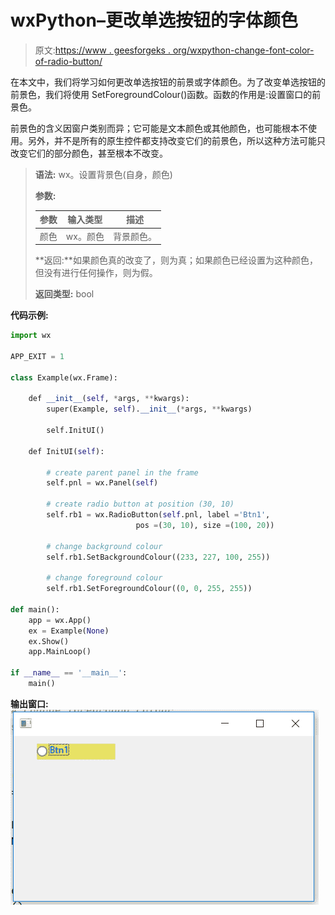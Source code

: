 # wxPython–更改单选按钮的字体颜色

> 原文:[https://www . geesforgeks . org/wxpython-change-font-color-of-radio-button/](https://www.geeksforgeeks.org/wxpython-change-font-colour-of-radio-button/)

在本文中，我们将学习如何更改单选按钮的前景或字体颜色。为了改变单选按钮的前景色，我们将使用 SetForegroundColour()函数。函数的作用是:设置窗口的前景色。

前景色的含义因窗户类别而异；它可能是文本颜色或其他颜色，也可能根本不使用。另外，并不是所有的原生控件都支持改变它们的前景色，所以这种方法可能只改变它们的部分颜色，甚至根本不改变。

> **语法:** wx。设置背景色(自身，颜色)
> 
> **参数:**
> 
> | 参数 | 输入类型 | 描述 |
> | --- | --- | --- |
> | 颜色 | wx。颜色 | 背景颜色。 |
> 
> **返回:**如果颜色真的改变了，则为真；如果颜色已经设置为这种颜色，但没有进行任何操作，则为假。
> 
> **返回类型:** bool

**代码示例:**

```py
import wx

APP_EXIT = 1

class Example(wx.Frame):

    def __init__(self, *args, **kwargs):
        super(Example, self).__init__(*args, **kwargs)

        self.InitUI()

    def InitUI(self):

        # create parent panel in the frame
        self.pnl = wx.Panel(self)

        # create radio button at position (30, 10)
        self.rb1 = wx.RadioButton(self.pnl, label ='Btn1', 
                            pos =(30, 10), size =(100, 20))

        # change background colour
        self.rb1.SetBackgroundColour((233, 227, 100, 255))

        # change foreground colour
        self.rb1.SetForegroundColour((0, 0, 255, 255))

def main():
    app = wx.App()
    ex = Example(None)
    ex.Show()
    app.MainLoop()

if __name__ == '__main__':
    main()
```

**输出窗口:**
![](img/115d7bc1aa9fc719099be4995823e895.png)